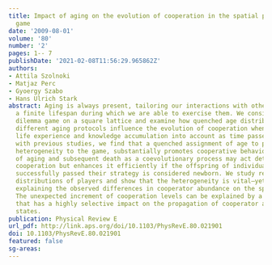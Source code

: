 ```yaml
---
title: Impact of aging on the evolution of cooperation in the spatial prisoner's dilemma
  game
date: '2009-08-01'
volume: '80'
number: '2'
pages: 1-- 7
publishDate: '2021-02-08T11:56:29.965862Z'
authors:
- Attila Szolnoki
- Matjaz Perc
- Gyoergy Szabo
- Hans Ulrich Stark
abstract: Aging is always present, tailoring our interactions with others, and postulating
  a finite lifespan during which we are able to exercise them. We consider the prisoner’s
  dilemma game on a square lattice and examine how quenched age distributions and
  different aging protocols influence the evolution of cooperation when taking the
  life experience and knowledge accumulation into account as time passes. In agreement
  with previous studies, we find that a quenched assignment of age to players, introducing
  heterogeneity to the game, substantially promotes cooperative behavior. Introduction
  of aging and subsequent death as a coevolutionary process may act detrimental on
  cooperation but enhances it efficiently if the offspring of individuals that have
  successfully passed their strategy is considered newborn. We study resulting age
  distributions of players and show that the heterogeneity is vital—yet insufficient—for
  explaining the observed differences in cooperator abundance on the spatial grid.
  The unexpected increment of cooperation levels can be explained by a dynamical effect
  that has a highly selective impact on the propagation of cooperator and defector
  states.
publication: Physical Review E
url_pdf: http://link.aps.org/doi/10.1103/PhysRevE.80.021901
doi: 10.1103/PhysRevE.80.021901
featured: false
sg-areas:
---
```


